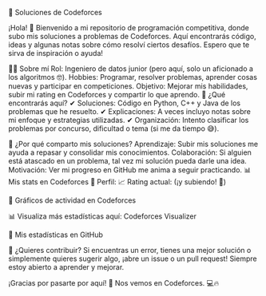 🚀 Soluciones de Codeforces

¡Hola! 👋 Bienvenido a mi repositorio de programación competitiva, donde subo mis soluciones a problemas de Codeforces. Aquí encontrarás código, ideas y algunas notas sobre cómo resolví ciertos desafíos. Espero que te sirva de inspiración o ayuda!

🧑‍💻 Sobre mí
Rol: Ingeniero de datos junior (pero aquí, solo un aficionado a los algoritmos 🤓).
Hobbies: Programar, resolver problemas, aprender cosas nuevas y participar en competiciones.
Objetivo: Mejorar mis habilidades, subir mi rating en Codeforces y compartir lo que aprendo.
📂 ¿Qué encontrarás aquí?
✔ Soluciones: Código en Python, C++ y Java de los problemas que he resuelto.
✔ Explicaciones: A veces incluyo notas sobre mi enfoque y estrategias utilizadas.
✔ Organización: Intento clasificar los problemas por concurso, dificultad o tema (si me da tiempo 😅).

🎯 ¿Por qué comparto mis soluciones?
Aprendizaje: Subir mis soluciones me ayuda a repasar y consolidar mis conocimientos.
Colaboración: Si alguien está atascado en un problema, tal vez mi solución pueda darle una idea.
Motivación: Ver mi progreso en GitHub me anima a seguir practicando.
📊 Mis stats en Codeforces
🔗 Perfil: 
📈 Rating actual: (¡y subiendo! 🚀)

🚀 Gráficos de actividad en Codeforces

📊 Visualiza más estadísticas aquí: Codeforces Visualizer

📌 Mis estadísticas en GitHub


🤝 ¿Quieres contribuir?
Si encuentras un error, tienes una mejor solución o simplemente quieres sugerir algo, ¡abre un issue o un pull request! Siempre estoy abierto a aprender y mejorar.

¡Gracias por pasarte por aquí! 🚀 Nos vemos en Codeforces. 💻🔥

